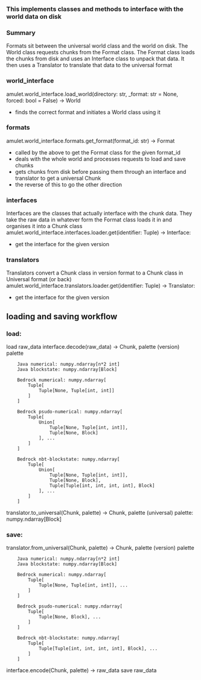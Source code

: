 ### This implements classes and methods to interface with the world data on disk 

### Summary
Formats sit between the universal world class and the world on disk.
The World class requests chunks from the Format class.
The Format class loads the chunks from disk and uses an Interface class to unpack that data.
It then uses a Translator to translate that data to the universal format


### world_interface
amulet.world_interface.load_world(directory: str, _format: str = None, forced: bool = False) -> World
- finds the correct format and initiates a World class using it
    
### formats
amulet.world_interface.formats.get_format(format_id: str) -> Format
- called by the above to get the Format class for the given format_id
- deals with the whole world and processes requests to load and save chunks
- gets chunks from disk before passing them through an interface and translator to get a universal Chunk
- the reverse of this to go the other direction

### interfaces
Interfaces are the classes that actually interface with the chunk data.
They take the raw data in whatever form the Format class loads it in and organises it into a Chunk class
amulet.world_interface.interfaces.loader.get(identifier: Tuple) -> Interface:
- get the interface for the given version

### translators
Translators convert a Chunk class in version format to a Chunk class in Universal format (or back)
amulet.world_interface.translators.loader.get(identifier: Tuple) -> Translator:
- get the interface for the given version

## loading and saving workflow
### load:
load raw_data
interface.decode(raw_data) -> Chunk, palette (version)
    palette
    
        Java numerical: numpy.ndarray[n*2 int]
        Java blockstate: numpy.ndarray[Block]
        
        Bedrock numerical: numpy.ndarray[
            Tuple[
                Tuple[None, Tuple[int, int]]
            ]
        ]
        
        Bedrock psudo-numerical: numpy.ndarray[
            Tuple[
                Union[
                    Tuple[None, Tuple[int, int]],
                    Tuple[None, Block]
                ], ...
            ]
        ]
        
        Bedrock nbt-blockstate: numpy.ndarray[
            Tuple[
                Union[
                    Tuple[None, Tuple[int, int]],
                    Tuple[None, Block],
                    Tuple[Tuple[int, int, int, int], Block]
                ], ...
            ]
        ]
        
translator.to_universal(Chunk, palette) -> Chunk, palette (universal)
    palette: numpy.ndarray[Block]
		
### save:
translator.from_universal(Chunk, palette) -> Chunk, palette (version)
    palette
    
        Java numerical: numpy.ndarray[n*2 int]
        Java blockstate: numpy.ndarray[Block]
        
        Bedrock numerical: numpy.ndarray[
            Tuple[
                Tuple[None, Tuple[int, int]], ...
            ]
        ]
        
        Bedrock psudo-numerical: numpy.ndarray[
            Tuple[
                Tuple[None, Block], ...
            ]
        ]
        
        Bedrock nbt-blockstate: numpy.ndarray[
            Tuple[
                Tuple[Tuple[int, int, int, int], Block], ...
            ]
        ]
        
interface.encode(Chunk, palette) -> raw_data
save raw_data
